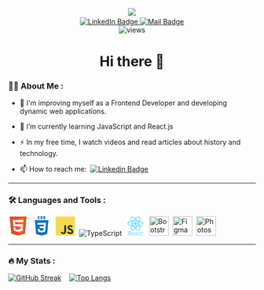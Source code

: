 <div id="header" align="center">
  <img src="https://media.giphy.com/media/M9gbBd9nbDrOTu1Mqx/giphy.gif" width="100"/>
</div>

<div id="badges" align="center">
  <a href="https://www.linkedin.com/in/ebrarhosgul/">
    <img src="https://img.shields.io/badge/LinkedIn-blue?style=for-the-badge&logo=linkedin&logoColor=white" alt="LinkedIn Badge"/>
  </a>
  <a href="mailto:ebrarhosgul@outlook.com.tr">
    <img src="https://img.shields.io/badge/Microsoft_Outlook-0078D4?style=for-the-badge&logo=microsoft-outlook&logoColor=white" alt="Mail Badge"/>
  </a>
</div>

<div align="center">
  <img src="https://komarev.com/ghpvc/?username=ebrarhosgul&style=flat-square&color=blue" alt="views"/>
</div>

<h1 align="center">Hi there 👋</h1>

### :man_technologist: About Me :

- :telescope: I'm improving myself as a Frontend Developer and developing  dynamic web applications.

- :seedling: I’m currently learning JavaScript and React.js

- :zap: In my free time, I watch videos and read articles about history and technology.

- :mailbox: How to reach me: &nbsp;[![Linkedin Badge](https://img.shields.io/badge/-EbrarHosgul-blue?style=flat&logo=Linkedin&logoColor=white)]([your-linkedin-url](https://www.linkedin.com/in/ebrarhosgul/))

<hr>

### :hammer_and_wrench: Languages and Tools :

<div>
  <img src="https://github.com/devicons/devicon/blob/master/icons/html5/html5-original.svg" title="HTML5" alt="HTML" width="40" height="40"/>&nbsp;
  <img src="https://github.com/devicons/devicon/blob/master/icons/css3/css3-plain-wordmark.svg"  title="CSS3" alt="CSS" width="40" height="40"/>&nbsp;
  <img src="https://github.com/devicons/devicon/blob/master/icons/javascript/javascript-original.svg" title="JavaScript" alt="JavaScript" width="40" height="40"/>&nbsp;
  <img src="https://cdn.jsdelivr.net/gh/devicons/devicon/icons/typescript/typescript-original.svg" title="TypeScript" alt="TypeScript" width="40" height="40"/>&nbsp;
  <img src="https://github.com/devicons/devicon/blob/master/icons/react/react-original-wordmark.svg" title="React" alt="React" width="40" height="40"/>&nbsp;
  <img src="https://cdn.jsdelivr.net/gh/devicons/devicon/icons/bootstrap/bootstrap-original.svg" title="Bootstrap" **alt="Bootstrap" width="40" height="40"/>&nbsp;
  <img src="https://cdn.jsdelivr.net/gh/devicons/devicon/icons/figma/figma-original.svg" title="Figma" **alt="Figma" width="40" height="40"/>&nbsp;
  <img src="https://cdn.jsdelivr.net/gh/devicons/devicon/icons/photoshop/photoshop-plain.svg" title="Photoshop" **alt="Photoshop" width="40" height="40"/>
</div>  
<hr>

### :fire: My Stats :

<div>

[![GitHub Streak](http://github-readme-streak-stats.herokuapp.com?user=ebrarhosgul&theme=dark&border_radius=10&mode=weekly)](https://git.io/streak-stats)&nbsp;&nbsp;&nbsp; [![Top Langs](https://github-readme-stats.vercel.app/api/top-langs/?username=ebrarhosgul&layout=compact&theme=vision-friendly-dark)](https://github.com/anuraghazra/github-readme-stats)

</div>

